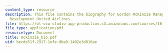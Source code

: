 ```yaml
---
content_type: resource
description: This file contains the biography for Gordon McKinzie Manager, New Aircraft
  Development United Airlines.
file: https://ol-ocw-studio-app-production.s3.amazonaws.com/courses/16-885j-aircraft-systems-engineering-fall-2004/becde51f29171efedba91402e3d816ae_mckinzie_bio.pdf
file_type: application/pdf
resourcetype: Document
title: mckinzie_bio.pdf
uid: becde51f-2917-1efe-dba9-1402e3d816ae
---
```

